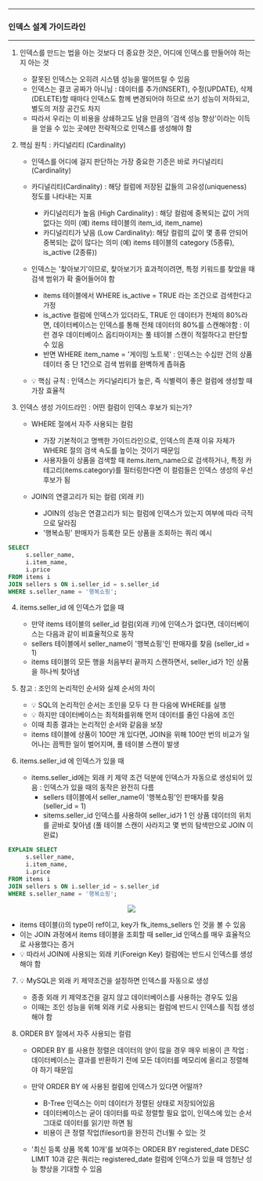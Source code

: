 -----
### 인덱스 설계 가이드라인
-----
1. 인덱스를 만드는 법을 아는 것보다 더 중요한 것은, 어디에 인덱스를 만들어야 하는지 아는 것
   - 잘못된 인덱스는 오히려 시스템 성능을 떨어뜨릴 수 있음
   - 인덱스는 결코 공짜가 아니님 : 데이터를 추가(INSERT), 수정(UPDATE), 삭제(DELETE)할 때마다 인덱스도 함께 변경되어야 하므로 쓰기 성능이 저하되고, 별도의 저장 공간도 차지
   - 따라서 우리는 이 비용을 상쇄하고도 남을 만큼의 '검색 성능 향상'이라는 이득을 얻을 수 있는 곳에만 전략적으로 인덱스를 생성해야 함

2. 핵심 원칙 : 카디널리티 (Cardinality)
   - 인덱스를 어디에 걸지 판단하는 가장 중요한 기준은 바로 카디널리티(Cardinality)
   - 카디널리티(Cardinality) : 해당 컬럼에 저장된 값들의 고유성(uniqueness) 정도를 나타내는 지표
      + 카디널리티가 높음 (High Cardinality) : 해당 컬럼에 중복되는 값이 거의 없다는 의미 (예) items 테이블의 item_id, item_name)
      + 카디널리티가 낮음 (Low Cardinality): 해당 컬럼의 값이 몇 종류 안되어 중복되는 값이 많다는 의미 (예) items 테이블의 category (5종류), is_active (2종류))

   - 인덱스는 '찾아보기'이므로, 찾아보기가 효과적이려면, 특정 키워드를 찾았을 때 검색 범위가 확 줄어들어야 함
     + items 테이블에서 WHERE is_active = TRUE 라는 조건으로 검색한다고 가정
     + is_active 컬럼에 인덱스가 있더라도, TRUE 인 데이터가 전체의 80%라면, 데이터베이스는 인덱스를 통해 전체 데이터의 80%를 스캔해야함 : 이런 경우 데이터베이스 옵티마이저는 풀 테이블 스캔이 적절하다고 판단할 수 있음
     + 반면 WHERE item_name = '게이밍 노트북' : 인덱스는 수십만 건의 상품 데이터 중 단 1건으로 검색 범위를 완벽하게 좁혀줌

   - 💡 핵심 규칙 : 인덱스는 카디널리티가 높은, 즉 식별력이 좋은 컬럼에 생성할 때 가장 효율적

3. 인덱스 생성 가이드라인 : 어떤 컬럼이 인덱스 후보가 되는가?
   - WHERE 절에서 자주 사용되는 컬럼
      + 가장 기본적이고 명백한 가이드라인으로, 인덱스의 존재 이유 자체가 WHERE 절의 검색 속도를 높이는 것이기 때문임
      + 사용자들이 상품을 검색할 때 items.item_name으로 검색하거나, 특정 카테고리(items.category)를 필터링한다면 이 컬럼들은 인덱스 생성의 우선 후보가 됨

   - JOIN의 연결고리가 되는 컬럼 (외래 키)
     + JOIN의 성능은 연결고리가 되는 컬럼에 인덱스가 있는지 여부에 따라 극적으로 달라짐
     + '행복쇼핑' 판매자가 등록한 모든 상품을 조회하는 쿼리 예시
```sql
SELECT
     s.seller_name,
     i.item_name,
     i.price
FROM items i
JOIN sellers s ON i.seller_id = s.seller_id
WHERE s.seller_name = '행복쇼핑';
```

 4. items.seller_id 에 인덱스가 없을 때
    - 만약 items 테이블의 seller_id 컬럼(외래 키)에 인덱스가 없다면, 데이터베이스는 다음과 같이 비효율적으로 동작
    - sellers 테이블에서 seller_name이 '행복쇼핑'인 판매자를 찾음 (seller_id = 1)
    - items 테이블의 모든 행을 처음부터 끝까지 스캔하면서, seller_id가 1인 상품을 하나씩 찾아냄

5. 참고 : 조인의 논리적인 순서와 실제 순서의 차이
    - 💡 SQL의 논리적인 순서는 조인을 모두 다 한 다음에 WHERE를 실행
    - 💡 하지만 데이터베이스는 최적화를위해 먼저 데이터를 줄인 다음에 조인
    - 이때 최종 결과는 논리적인 순서와 같음을 보장
    - items 테이블에 상품이 100만 개 있다면, JOIN을 위해 100만 번의 비교가 일어나는 끔찍한 일이 벌어지며, 풀 테이블 스캔이 발생

6. items.seller_id 에 인덱스가 있을 때
   - items.seller_id에는 외래 키 제약 조건 덕분에 인덱스가 자동으로 생성되어 있음 : 인덱스가 있을 때의 동작은 완전히 다름
     + sellers 테이블에서 seller_name이 '행복쇼핑'인 판매자를 찾음 (seller_id = 1)
     + sitems.seller_id 인덱스를 사용하여 seller_id가 1 인 상품 데이터의 위치를 곧바로 찾아냄 (풀 테이블 스캔이 사라지고 몇 번의 탐색만으로 JOIN 이 완료)
```sql
EXPLAIN SELECT
     s.seller_name,
     i.item_name,
     i.price
FROM items i
JOIN sellers s ON i.seller_id = s.seller_id
WHERE s.seller_name = '행복쇼핑';
```
<div align="center">
<img src="https://github.com/user-attachments/assets/54796211-62f9-4ceb-8491-5f8a66384f40">
</div>

   - items 테이블(i)의 type이 ref이고, key가 fk_items_sellers 인 것을 볼 수 있음
   - 이는 JOIN 과정에서 items 테이블을 조회할 때 seller_id 인덱스를 매우 효율적으로 사용했다는 증거
   - 💡 따라서 JOIN에 사용되는 외래 키(Foreign Key) 컬럼에는 반드시 인덱스를 생성해야 함

7. 💡 MySQL은 외래 키 제약조건을 설정하면 인덱스를 자동으로 생성
    - 종종 외래 키 제약조건을 걸지 않고 데이터베이스를 사용하는 경우도 있음
    - 이때는 조인 성능을 위해 외래 키로 사용되는 컬럼에 반드시 인덱스를 직접 생성해야 함

8. ORDER BY 절에서 자주 사용되는 컬럼
   - ORDER BY 를 사용한 정렬은 데이터의 양이 많을 경우 매우 비용이 큰 작업 : 데이터베이스는 결과를 반환하기 전에 모든 데이터를 메모리에 올리고 정렬해야 하기 때문임
   - 만약 ORDER BY 에 사용된 컬럼에 인덱스가 있다면 어떨까?
     + B-Tree 인덱스는 이미 데이터가 정렬된 상태로 저장되어있음
     + 데이터베이스는 굳이 데이터를 따로 정렬할 필요 없이, 인덱스에 있는 순서 그대로 데이터를 읽기만 하면 됨
     + 비용이 큰 정렬 작업(filesort)을 완전히 건너뛸 수 있는 것

   - '최신 등록 상품 목록 10개'를 보여주는 ORDER BY registered_date DESC LIMIT 10과 같은 쿼리는 registered_date 컬럼에 인덱스가 있을 때 엄청난 성능 향상을 기대할 수 있음
